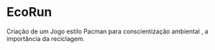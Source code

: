 # EcoRun
Criação de um Jogo estilo Pacman para conscientização ambiental , a importância da reciclagem.
